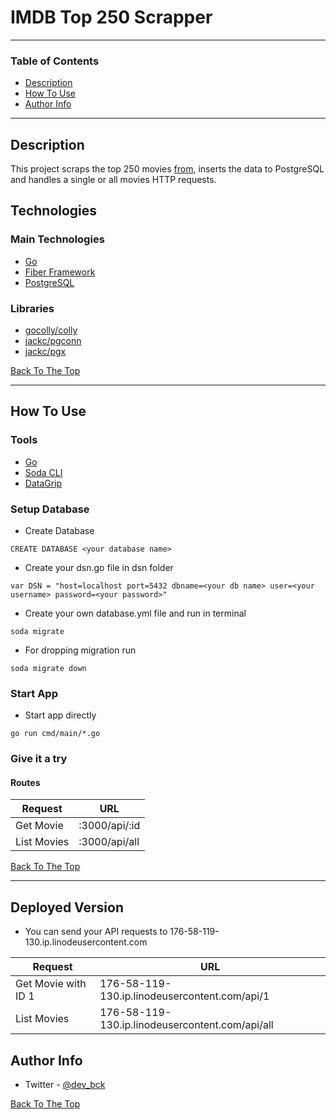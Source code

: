 # IMDB Top 250 Scrapper

---

### Table of Contents

- [Description](#description)
- [How To Use](#how-to-use)
- [Author Info](#author-info)

---

## Description

This project scraps the top 250 movies [from](https://www.imdb.com/chart/top/), inserts the data to PostgreSQL and handles a single or all movies HTTP requests.

## Technologies

### Main Technologies

- [Go](https://go.dev/)
- [Fiber Framework](https://docs.gofiber.io/)
- [PostgreSQL](https://www.postgresql.org/)

### Libraries

- [gocolly/colly](https://github.com/gocolly/colly)
- [jackc/pgconn](https://github.com/jackc/pgconn)
- [jackc/pgx](https://github.com/jackc/pgx/v4)

[Back To The Top](#IMDB-Top-250-Scrapper)

---

## How To Use

### Tools

- [Go](https://go.dev/dl/)
- [Soda CLI](https://gobuffalo.io/documentation/database/soda/)
- [DataGrip](https://www.jetbrains.com/datagrip/)

### Setup Database

- Create Database

```
CREATE DATABASE <your database name>
```

- Create your dsn.go file in dsn folder

```
var DSN = "host=localhost port=5432 dbname=<your db name> user=<your username> password=<your password>"
```

- Create your own database.yml file and run in terminal

```
soda migrate
```

- For dropping migration run

```
soda migrate down
```

### Start App

- Start app directly

```
go run cmd/main/*.go
```

### Give it a try

#### Routes

| Request     | URL           |
| ----------- | ------------- |
| Get Movie   | :3000/api/:id |
| List Movies | :3000/api/all |

[Back To The Top](#IMDB-Top-250-Scrapper)

---

## Deployed Version

- You can send your API requests to 176-58-119-130.ip.linodeusercontent.com

| Request             | URL                                             |
| ------------------- | ----------------------------------------------- |
| Get Movie with ID 1 | 176-58-119-130.ip.linodeusercontent.com/api/1   |
| List Movies         | 176-58-119-130.ip.linodeusercontent.com/api/all |

## Author Info

- Twitter - [@dev_bck](https://twitter.com/dev_bck)

[Back To The Top](#IMDB-Top-250-Scrapper)
